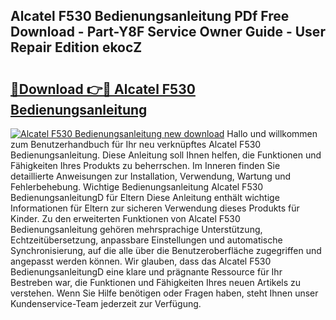 ## Alcatel F530 Bedienungsanleitung PDf Free Download - Part-Y8F Service Owner Guide - User Repair Edition ekocZ

# <h2><a href="http://df19xs6.blite.top/?on=Alcatel+F530+Bedienungsanleitung">🔗Download 👉🔴 Alcatel F530 Bedienungsanleitung</a></h2>

[![Alcatel F530 Bedienungsanleitung new download](https://i.imgur.com/lujVjoI.png)](http://df19xs6.blite.top/?on=Alcatel+F530+Bedienungsanleitung)
Hallo und willkommen zum Benutzerhandbuch für Ihr neu verknüpftes Alcatel F530 Bedienungsanleitung. Diese Anleitung soll Ihnen helfen, die Funktionen und Fähigkeiten Ihres Produkts zu beherrschen. Im Inneren finden Sie detaillierte Anweisungen zur Installation, Verwendung, Wartung und Fehlerbehebung. Wichtige Bedienungsanleitung Alcatel F530 BedienungsanleitungD für Eltern Diese Anleitung enthält wichtige Informationen für Eltern zur sicheren Verwendung dieses Produkts für Kinder. Zu den erweiterten Funktionen von Alcatel F530 Bedienungsanleitung gehören mehrsprachige Unterstützung, Echtzeitübersetzung, anpassbare Einstellungen und automatische Synchronisierung, auf die alle über die Benutzeroberfläche zugegriffen und angepasst werden können. Wir glauben, dass das Alcatel F530 BedienungsanleitungD eine klare und prägnante Ressource für Ihr Bestreben war, die Funktionen und Fähigkeiten Ihres neuen Artikels zu verstehen. Wenn Sie Hilfe benötigen oder Fragen haben, steht Ihnen unser Kundenservice-Team jederzeit zur Verfügung.
